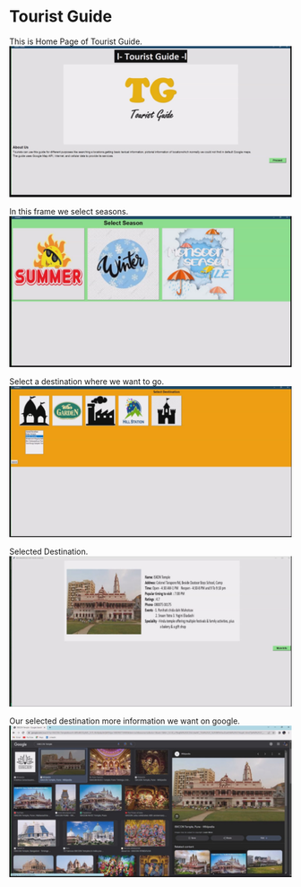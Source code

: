 # Tourist Guide

This is Home Page of Tourist Guide.
![Home Page](./outputs/Home.jpg)

In this frame we select seasons.
![Seasons](./outputs/Seasons.jpg)

Select a destination where we want to go.
![Destination](./outputs/SelectDestination.jpg)

Selected Destination.
![Selected Destination](./outputs/SelectedDestination.jpg)

Our selected destination more information we want on google.
![Google Search](./outputs/GoggleSearch.jpg)
